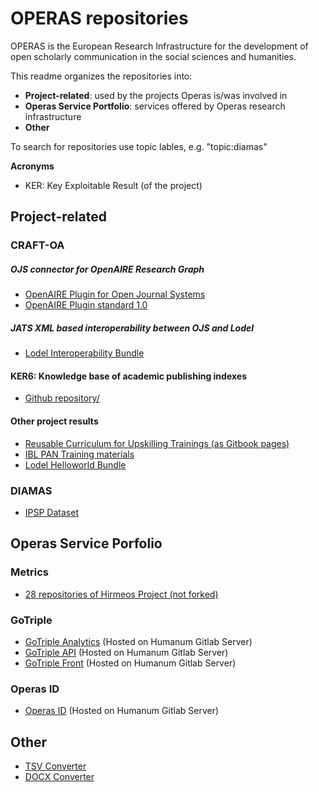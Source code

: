 # OPERAS repositories 

OPERAS is the European Research Infrastructure for the development of open scholarly communication in the social sciences and humanities. 

This readme organizes the repositories into: 

* **Project-related**: used by the projects Operas is/was involved in
* **Operas Service Portfolio**: services offered by Operas research infrastructure
* **Other**

To search for repositories use topic lables, e.g. "topic:diamas"

**Acronyms**
* KER: Key Exploitable Result (of the project)


## Project-related

### CRAFT-OA

##### OJS connector for OpenAIRE Research Graph 

+ [OpenAIRE Plugin for Open Journal Systems](https://github.com/operas-eu/openAIRE)
+ [OpenAIRE Plugin standard 1.0](https://github.com/munipress/OpenAIREstandard/)

##### JATS XML based interoperability between OJS and Lodel

+ [Lodel Interoperability Bundle](https://github.com/operas-eu/lodel-data-interoperability-bundle)

#### KER6: Knowledge base of academic publishing indexes

+ [Github repository/](https://github.com/operas-eu/craft-oa-ScholIndexes-doc/tree/main)


#### Other project results 

+ [Reusable Curriculum for Upskilling Trainings (as Gitbook pages)](https://craft-oa.gitbook.io/d2.2-curriculum-for-upskilling-trainings)
+ [IBL PAN Training materials](https://github.com/operas-eu/IBL_PAN-training-materials)
+ [Lodel Helloworld Bundle](https://github.com/operas-eu/lodel-helloworld-bundle)

### DIAMAS 

+ [IPSP Dataset](https://github.com/operas-eu/ipsp-dataset)


## Operas Service Porfolio  

### Metrics  
+ [28 repositories of Hirmeos Project (not forked)](https://github.com/orgs/hirmeos/repositories?type=all)

### GoTriple

+ [GoTriple Analytics](https://gitlab.huma-num.fr/triple/gotriple-analytics) (Hosted on Humanum Gitlab Server)
+ [GoTriple API](https://gitlab.huma-num.fr/triple/gotriple-api) (Hosted on Humanum Gitlab Server)
+ [GoTriple Front](https://gitlab.huma-num.fr/triple/gotriple-front) (Hosted on Humanum Gitlab Server)

### Operas ID 

+ [Operas ID](https://gitlab.huma-num.fr/triple/operasid) (Hosted on Humanum Gitlab Server)



## Other  

+ [TSV Converter](https://github.com/operas-eu/tsvConverter)
+ [DOCX Converter](https://github.com/operas-eu/docxConverter) 
